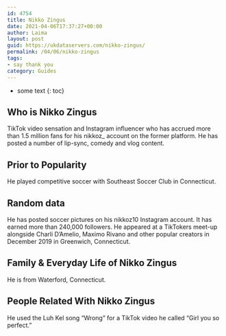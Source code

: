 ```yaml
---
id: 4754
title: Nikko Zingus
date: 2021-04-06T17:37:27+00:00
author: Laima
layout: post
guid: https://ukdataservers.com/nikko-zingus/
permalink: /04/06/nikko-zingus
tags:
- say thank you
category: Guides
---
```


* some text
{: toc}


## Who is Nikko Zingus
                  
                  
                  
TikTok video sensation and Instagram influencer who has accrued more than 1.5 million fans for his nikkoz_ account on the former platform. He has posted a number of lip-sync, comedy and vlog content.
                  
              
            
              
            
                
                
                
## Prior to Popularity
                  
                  
                  
He played competitive soccer with Southeast Soccer Club in Connecticut.
                  
              
            
              
            
                
                
                
## Random data
                  
                  
                  
He has posted soccer pictures on his nikkoz10 Instagram account. It has earned more than 240,000 followers. He appeared at a TikTokers meet-up alongside Charli D&#8217;Amelio, Maximo Rivano and other popular creators in December 2019 in Greenwich, Connecticut. 
                  
              
            
              
            
                
                
                
## Family & Everyday Life of Nikko Zingus
                  
                  
                  
He is from Waterford, Connecticut.
                  
              
            
              
            
                
                
                
## People Related With Nikko Zingus
                  
                  
                  
He used the Luh Kel song &#8220;Wrong&#8221; for a TikTok video he called &#8220;Girl you so perfect.&#8221;
                  
              
            
              
            
                
              
            
              
              
            
            
              
            
          
          
          
